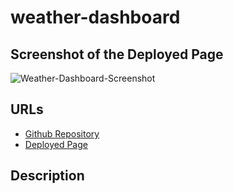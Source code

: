 # weather-dashboard
## Screenshot of the Deployed Page
![Weather-Dashboard-Screenshot]()

## URLs
* [Github Repository](https://github.com/SoloSolaire/weather-dashboard)
* [Deployed Page]()

## Description